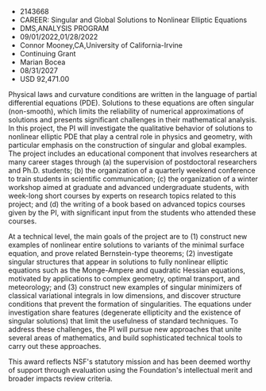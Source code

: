 
* 2143668
* CAREER: Singular and Global Solutions to Nonlinear Elliptic Equations
* DMS,ANALYSIS PROGRAM
* 09/01/2022,01/28/2022
* Connor Mooney,CA,University of California-Irvine
* Continuing Grant
* Marian Bocea
* 08/31/2027
* USD 92,471.00

Physical laws and curvature conditions are written in the language of partial
differential equations (PDE). Solutions to these equations are often singular
(non-smooth), which limits the reliability of numerical approximations of
solutions and presents significant challenges in their mathematical analysis. In
this project, the PI will investigate the qualitative behavior of solutions to
nonlinear elliptic PDE that play a central role in physics and geometry, with
particular emphasis on the construction of singular and global examples. The
project includes an educational component that involves researchers at many
career stages through (a) the supervision of postdoctoral researchers and Ph.D.
students; (b) the organization of a quarterly weekend conference to train
students in scientific communication; (c) the organization of a winter workshop
aimed at graduate and advanced undergraduate students, with week-long short
courses by experts on research topics related to this project; and (d) the
writing of a book based on advanced topics courses given by the PI, with
significant input from the students who attended these courses.

At a technical level, the main goals of the project are to (1) construct new
examples of nonlinear entire solutions to variants of the minimal surface
equation, and prove related Bernstein-type theorems; (2) investigate singular
structures that appear in solutions to fully nonlinear elliptic equations such
as the Monge-Ampere and quadratic Hessian equations, motivated by applications
to complex geometry, optimal transport, and meteorology; and (3) construct new
examples of singular minimizers of classical variational integrals in low
dimensions, and discover structure conditions that prevent the formation of
singularities. The equations under investigation share features (degenerate
ellipticity and the existence of singular solutions) that limit the usefulness
of standard techniques. To address these challenges, the PI will pursue new
approaches that unite several areas of mathematics, and build sophisticated
technical tools to carry out these approaches.

This award reflects NSF's statutory mission and has been deemed worthy of
support through evaluation using the Foundation's intellectual merit and broader
impacts review criteria.
